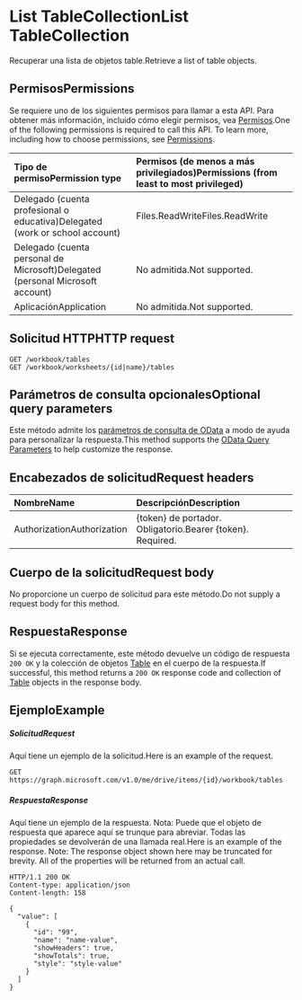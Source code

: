 # <a name="list-tablecollection"></a><span data-ttu-id="e9609-101">List TableCollection</span><span class="sxs-lookup"><span data-stu-id="e9609-101">List TableCollection</span></span>

<span data-ttu-id="e9609-102">Recuperar una lista de objetos table.</span><span class="sxs-lookup"><span data-stu-id="e9609-102">Retrieve a list of table objects.</span></span>
## <a name="permissions"></a><span data-ttu-id="e9609-103">Permisos</span><span class="sxs-lookup"><span data-stu-id="e9609-103">Permissions</span></span>
<span data-ttu-id="e9609-p101">Se requiere uno de los siguientes permisos para llamar a esta API. Para obtener más información, incluido cómo elegir permisos, vea [Permisos](../../../concepts/permissions_reference.md).</span><span class="sxs-lookup"><span data-stu-id="e9609-p101">One of the following permissions is required to call this API. To learn more, including how to choose permissions, see [Permissions](../../../concepts/permissions_reference.md).</span></span>

|<span data-ttu-id="e9609-106">Tipo de permiso</span><span class="sxs-lookup"><span data-stu-id="e9609-106">Permission type</span></span>      | <span data-ttu-id="e9609-107">Permisos (de menos a más privilegiados)</span><span class="sxs-lookup"><span data-stu-id="e9609-107">Permissions (from least to most privileged)</span></span>              |
|:--------------------|:---------------------------------------------------------|
|<span data-ttu-id="e9609-108">Delegado (cuenta profesional o educativa)</span><span class="sxs-lookup"><span data-stu-id="e9609-108">Delegated (work or school account)</span></span> | <span data-ttu-id="e9609-109">Files.ReadWrite</span><span class="sxs-lookup"><span data-stu-id="e9609-109">Files.ReadWrite</span></span>    |
|<span data-ttu-id="e9609-110">Delegado (cuenta personal de Microsoft)</span><span class="sxs-lookup"><span data-stu-id="e9609-110">Delegated (personal Microsoft account)</span></span> | <span data-ttu-id="e9609-111">No admitida.</span><span class="sxs-lookup"><span data-stu-id="e9609-111">Not supported.</span></span>    |
|<span data-ttu-id="e9609-112">Aplicación</span><span class="sxs-lookup"><span data-stu-id="e9609-112">Application</span></span> | <span data-ttu-id="e9609-113">No admitida.</span><span class="sxs-lookup"><span data-stu-id="e9609-113">Not supported.</span></span> |

## <a name="http-request"></a><span data-ttu-id="e9609-114">Solicitud HTTP</span><span class="sxs-lookup"><span data-stu-id="e9609-114">HTTP request</span></span>
<!-- { "blockType": "ignored" } -->
```http
GET /workbook/tables
GET /workbook/worksheets/{id|name}/tables
```
## <a name="optional-query-parameters"></a><span data-ttu-id="e9609-115">Parámetros de consulta opcionales</span><span class="sxs-lookup"><span data-stu-id="e9609-115">Optional query parameters</span></span>
<span data-ttu-id="e9609-116">Este método admite los [parámetros de consulta de OData](http://developer.microsoft.com/en-us/graph/docs/overview/query_parameters) a modo de ayuda para personalizar la respuesta.</span><span class="sxs-lookup"><span data-stu-id="e9609-116">This method supports the [OData Query Parameters](http://developer.microsoft.com/en-us/graph/docs/overview/query_parameters) to help customize the response.</span></span>

## <a name="request-headers"></a><span data-ttu-id="e9609-117">Encabezados de solicitud</span><span class="sxs-lookup"><span data-stu-id="e9609-117">Request headers</span></span>
| <span data-ttu-id="e9609-118">Nombre</span><span class="sxs-lookup"><span data-stu-id="e9609-118">Name</span></span>      |<span data-ttu-id="e9609-119">Descripción</span><span class="sxs-lookup"><span data-stu-id="e9609-119">Description</span></span>|
|:----------|:----------|
| <span data-ttu-id="e9609-120">Authorization</span><span class="sxs-lookup"><span data-stu-id="e9609-120">Authorization</span></span>  | <span data-ttu-id="e9609-p102">{token} de portador. Obligatorio.</span><span class="sxs-lookup"><span data-stu-id="e9609-p102">Bearer {token}. Required.</span></span> |

## <a name="request-body"></a><span data-ttu-id="e9609-123">Cuerpo de la solicitud</span><span class="sxs-lookup"><span data-stu-id="e9609-123">Request body</span></span>
<span data-ttu-id="e9609-124">No proporcione un cuerpo de solicitud para este método.</span><span class="sxs-lookup"><span data-stu-id="e9609-124">Do not supply a request body for this method.</span></span>

## <a name="response"></a><span data-ttu-id="e9609-125">Respuesta</span><span class="sxs-lookup"><span data-stu-id="e9609-125">Response</span></span>

<span data-ttu-id="e9609-126">Si se ejecuta correctamente, este método devuelve un código de respuesta `200 OK` y la colección de objetos [Table](../resources/table.md) en el cuerpo de la respuesta.</span><span class="sxs-lookup"><span data-stu-id="e9609-126">If successful, this method returns a `200 OK` response code and collection of [Table](../resources/table.md) objects in the response body.</span></span>
## <a name="example"></a><span data-ttu-id="e9609-127">Ejemplo</span><span class="sxs-lookup"><span data-stu-id="e9609-127">Example</span></span>
##### <a name="request"></a><span data-ttu-id="e9609-128">Solicitud</span><span class="sxs-lookup"><span data-stu-id="e9609-128">Request</span></span>
<span data-ttu-id="e9609-129">Aquí tiene un ejemplo de la solicitud.</span><span class="sxs-lookup"><span data-stu-id="e9609-129">Here is an example of the request.</span></span>
<!-- {
  "blockType": "request",
  "name": "get_tablecollection"
}-->
```http
GET https://graph.microsoft.com/v1.0/me/drive/items/{id}/workbook/tables
```
##### <a name="response"></a><span data-ttu-id="e9609-130">Respuesta</span><span class="sxs-lookup"><span data-stu-id="e9609-130">Response</span></span>
<span data-ttu-id="e9609-p103">Aquí tiene un ejemplo de la respuesta. Nota: Puede que el objeto de respuesta que aparece aquí se trunque para abreviar. Todas las propiedades se devolverán de una llamada real.</span><span class="sxs-lookup"><span data-stu-id="e9609-p103">Here is an example of the response. Note: The response object shown here may be truncated for brevity. All of the properties will be returned from an actual call.</span></span>
<!-- {
  "blockType": "response",
  "truncated": true,
  "@odata.type": "microsoft.graph.table",
  "isCollection": true
} -->
```http
HTTP/1.1 200 OK
Content-type: application/json
Content-length: 158

{
  "value": [
    {
      "id": "99",
      "name": "name-value",
      "showHeaders": true,
      "showTotals": true,
      "style": "style-value"
    }
  ]
}
```

<!-- uuid: 8fcb5dbc-d5aa-4681-8e31-b001d5168d79
2015-10-25 14:57:30 UTC -->
<!-- {
  "type": "#page.annotation",
  "description": "List TableCollection",
  "keywords": "",
  "section": "documentation",
  "tocPath": ""
}-->
